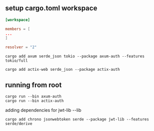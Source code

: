 ## setup cargo.toml workspace
```toml
[workspace]

members = [
...
]

resolver = "2"
```

```shell
cargo add axum serde_json tokio --package axum-auth --features tokio/full
```
```shell
cargo add actix-web serde_json --package actix-auth
```

## running from root
```shell
cargo run --bin axum-auth
cargo run --bin actix-auth
```

adding dependencies for jwt-lib --lib
```shell
cargo add chrono jsonwebtoken serde --package jwt-lib --features serde/derive
```
